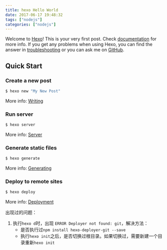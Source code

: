 ```yaml
---
title: hexo Hello World
date: 2017-06-17 19:48:32
tags: ["nodejs"]
categories: ["nodejs"]
---
```

Welcome to [Hexo](https://hexo.io/)! This is your very first post. Check [documentation](https://hexo.io/docs/) for more info. If you get any problems when using Hexo, you can find the answer in [troubleshooting](https://hexo.io/docs/troubleshooting.html) or you can ask me on [GitHub](https://github.com/hexojs/hexo/issues).

## Quick Start

### Create a new post

``` bash
$ hexo new "My New Post"
```

More info: [Writing](https://hexo.io/docs/writing.html)

### Run server

``` bash
$ hexo server
```

More info: [Server](https://hexo.io/docs/server.html)

### Generate static files

``` bash
$ hexo generate
```

More info: [Generating](https://hexo.io/docs/generating.html)

### Deploy to remote sites

``` bash
$ hexo deploy
```

More info: [Deployment](https://hexo.io/docs/deployment.html)

出现过的问题：
1. 执行`hexo d`时，出现 `ERROR Deployer not found: git`，解决方法：
    - 是否执行过`npm install hexo-deployer-git --save`
    - 执行`hexo init`之后，是否切换过根目录。如果切换过，需要新建一个目录重新`hexo init`
